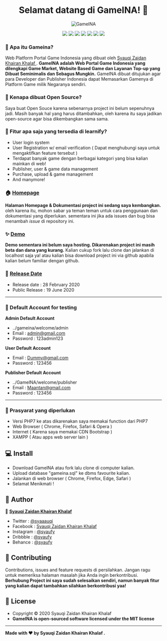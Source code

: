 <h1 align="center">Selamat datang di GameINA! 👋</h1>

<p align="center">
<img src="https://user-images.githubusercontent.com/46257169/85118696-ddfeaa80-b24a-11ea-8a9e-0cdb671fb755.png" alt="GameINA"/>
</p>

<p align="center">
<img src="https://img.shields.io/github/issues/Syauqizaidan/Learnify?style=flat-square">
<img src="https://img.shields.io/github/stars/Syauqizaidan/Learnify?style=flat-square"> 
<img src="https://img.shields.io/github/forks/Syauqizaidan/Learnify?style=flat-square">
<img src="https://img.shields.io/github/license/Syauqizaidan/Learnify?style=flat-square">
<img src="http://hits.dwyl.com/syauqizaidan/https://githubcom/Syauqizaidan/Learnify.svg">
<img src="https://img.shields.io/badge/Maintained%3F-yes-green.svg?style=flat-square">
<img src="https://img.shields.io/github/followers/syauqi.svg?style=flat-square&label=Follow&maxAge=2592000">
</p>

### 🤔 Apa itu Gameina?
Web Platform Portal Game Indonesia yang dibuat oleh <a href="https://github.com/syauqi"> Syauqi Zaidan Khairan Khalaf </a> . **GameINA adalah Web Portal Game Indonesia yang dilengkapi Game Market, Website Based Game dan Layanan Top-up yang Dibuat Seminimalis dan Sebagus Mungkin.** GameINA dibuat ditujukan agar para Developer dan Publisher Indonesia dapat Memasarkan Gamenya di Platform Game milik Negaranya sendiri.

### 🎉 Kenapa dibuat Open Source?
Saya buat Open Souce karena sebenarnya project ini belum sepenuhnya jadi. Masih banyak hal yang harus ditambahkan, oleh karena itu saya jadikan open-source agar bisa dikembangkan sama sama.

### 🤨 Fitur apa saja yang tersedia di learnify?
- User login system
- User Registration w/ email verification ( Dapat menghubungi saya untuk mengaktifkan feature tersebut )
- Terdapat banyak game dengan berbagai kategori yang bisa kalian mainkan di web!
- Publisher, user & game data management
- Purchase, upload & game management
- And manymore!

### 🏠 <a href="#">Homepage</a>
**Halaman Homepage & Dokumentasi project ini sedang saya kembangkan.** oleh karena itu, mohon sabar ya teman teman untuk cara penggunaan dan dokumentasi yang diperlukan. sementara ini jika ada issues dan bug bisa menambah *issue* di repository ini.

### ✨ <a href="#">Demo</a>
**Demo sementara ini belum saya hosting. Dikarenakan project ini masih beta dan dana yang kurang.** Kalian cukup fork lalu clone dan jalankan di localhost saja ya! atau kalian bisa download project ini via github apabila kalian belum familiar dengan github.

### 📆 <a href="#">Release Date</a>
- Release date : 28 February 2020
- Public Release : 19 June 2020

------------

 ### 👤 Default Account for testing
	
**Admin Default Account**
- ../gameina/welcome/admin
- Email : admin@gmail.com 
- Password : 123admin123

**User Default Account**
- Email : Dummy@gmail.com
- Password : 123456

**Publisher Default Account**
- ../GameINA/welcome/publisher
- Email : Maantan@gmail.com
- Password : 123456

------------

### 🧐 Prasyarat yang diperlukan 
- Versi PHP7 ke atas dikarenakan saya memakai function dari PHP7
- Web Browser ( Chrome, Firefox, Safari & Opera )
- Internet ( Karena saya memakai CDN Bootstrap )
- XAMPP ( Atau apps web server lain )

## 💻 Install
- Download GameINA atau fork lalu clone di computer kalian.
- Upload database "gameina.sql" ke dbms favourite kalian.
- Jalankan di web browser ( Chrome, Firefox, Edge, Safari )
- Selamat Menikmati !

## 🧑 Author

👤 <a href="https://web.facebook.com/syaauqi"> **Syauqi Zaidan Khairan Khalaf**</a>
- Twitter : <a href="https://twitter.com/syaaauqi"> @syaaauqi</a>
- Facebook : <a href="https://web.facebook.com/syaaauqi"> Syauqi Zaidan Khairan Khalaf</a>
- Instagram : <a href="https://www.instagram.com/syaufy/">@syaufy </a>
- Dribbble : <a href="https://dribbble.com/syaufy">@syaufy </a>
- Behance :  <a href="https://www.behance.net/syaufy">@syaufy </a>


## 🤝 Contributing
Contributions, issues and feature requests di persilahkan.
Jangan ragu untuk memeriksa halaman masalah jika Anda ingin berkontribusi. **Berhubung Project ini saya sudah selesaikan sendiri, namun banyak fitur yang kalian dapat tambahkan silahkan berkontribusi yaa!**

## 📝 License
- Copyright © 2020 Syauqi Zaidan Khairan Khalaf
- **GameINA is open-sourced software licensed under the MIT license**

------------

**Made with ❤️ by Syauqi Zaidan Khairan Khalaf .**
